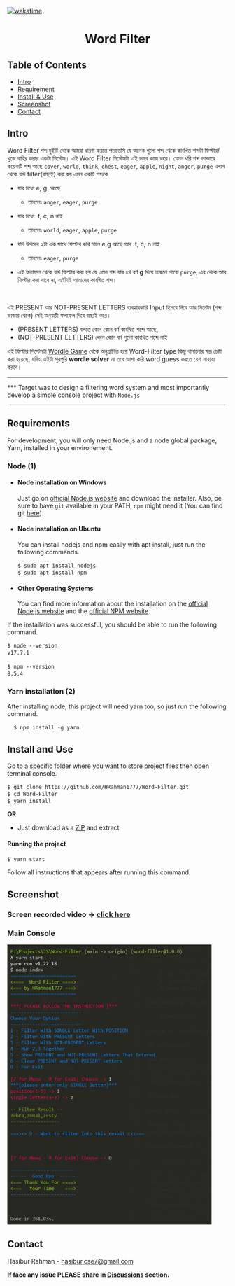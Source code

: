 [![wakatime](https://wakatime.com/badge/user/9db7e6b3-4687-44a1-b37b-f11ae4e037d7/project/80063efc-bdc2-4c43-a43c-d66120efa821.svg)](https://wakatime.com/@HRahman1777/projects/uvvasxdtqr?start=2022-03-21&end=2022-03-31)

</p>

  <h1 align="center">Word Filter</h3>

## Table of Contents

- [Intro](#intro)
- [Requirement](#requirements)
- [Install & Use](#install-and-use)
- [Screenshot](#screenshot)
- [Contact](#contact)

## Intro

Word Filter শব্দ দুইটি থেকে আমরা ধারণা করতে পারতেসি যে অনেক গুলো শব্দ থেকে কাংখিত শব্দটা ফিল্টার/খুজে বাহির করার একটা সিস্টেম। এই Word Filter সিস্টেমটা এই ভাবে কাজ করে।
যেমন ধরি শব্দ ভান্ডারে কয়েকটি শব্দ আছে `cover`, `world`, `think`, `chest`, `eager`, `apple`, `night`, `anger`, `purge`
এখান থেকে যদি filter(বাছাই) করা হয় এমন একটি শব্দকে

- যার মধ্যে e, g  আছে

  - তাহলেঃ `anger`, `eager`, `purge`

- যার মধ্যে  t, c, n নাই

  - তাহলেঃ `world`, `eager`, `apple`, `purge`

- যদি উপরের ২টা এক সাথে ফিল্টার করি মানে e,g আছে আর  t, c, n নাই

  - তাহলেঃ `eager`, `purge`

- এই ফলাফল থেকে যদি ফিল্টার করা হয় যে এমন শব্দ যার ৪র্থ বর্ণ <b>g</b> দিয়ে
  তাহলে পাবো `purge`, এর থেকে আর ফিল্টার করা যাবে না, এইটাই আমাদের কাংখিত শব্দ।

  <br>

এই PRESENT আর NOT-PRESENT LETTERS ব্যবহারকারি Input হিসবে দিবে আর সিস্টেম (শব্দ ভান্ডার থেকে) সেই অনুযায়ী ফলাফল দিবে বাছাই করে।

- (PRESENT LETTERS) বলতে কোন কোন বর্ণ কাংখিত শব্দে আছে,
- (NOT-PRESENT LETTERS) কোন কোন বর্ন গুলো কাংখিত শব্দে নাই

এই ফিল্টার সিস্টেমটা <a href='https://www.nytimes.com/games/wordle/index.html'>Wordle Game</a> থেকে অনুপ্রানিত হয়ে Word-Filter type কিছু বানানোর ক্ষদ্র চেষ্টা করা হয়েছে,
যদিও এইটা পুরপুরি <b>wordle solver</b> না তবে আশা করি word guess করতে বেশ সাহায্য করবে।

---

\*\*\* Target was to design a filtering word system and most importantly develop a simple console project with `Node.js`

---

## Requirements

For development, you will only need Node.js and a node global package, Yarn, installed in your environement.

### Node (1)

- #### Node installation on Windows

  Just go on [official Node.js website](https://nodejs.org/) and download the installer. Also, be sure to have `git` available in your PATH, `npm` might need it (You can find git [here](https://git-scm.com/)).

- #### Node installation on Ubuntu

  You can install nodejs and npm easily with apt install, just run the following commands.

      $ sudo apt install nodejs
      $ sudo apt install npm

- #### Other Operating Systems
  You can find more information about the installation on the [official Node.js website](https://nodejs.org/) and the [official NPM website](https://npmjs.org/).

If the installation was successful, you should be able to run the following command.

    $ node --version
    v17.7.1

    $ npm --version
    8.5.4

### Yarn installation (2)

After installing node, this project will need yarn too, so just run the following command.

      $ npm install -g yarn

## Install and Use

Go to a specific folder where you want to store project files then open terminal console.

    $ git clone https://github.com/HRahman1777/Word-Filter.git
    $ cd Word-Filter
    $ yarn install

<b>OR</b>

- Just download as a [ZIP](https://github.com/HRahman1777/Word-Filter/archive/refs/heads/main.zip) and extract

#### Running the project

    $ yarn start

Follow all instructions that appears after running this command.

## Screenshot

### Screen recorded video -> [click here](https://youtu.be/34BmDkh1bqk)

### Main Console

 <img alt="Index" style="border-width:240" height="640" src="https://raw.githubusercontent.com/HRahman1777/Word-Filter/main/Screenshot/wfss.JPG" />

## Contact

Hasibur Rahman - [hasibur.cse7@gmail.com](mailto:hasibur.cse7@gmail.com)

<b>If face any issue PLEASE share in [Discussions](https://github.com/HRahman1777/Word-Filter/discussions) section.</b>
